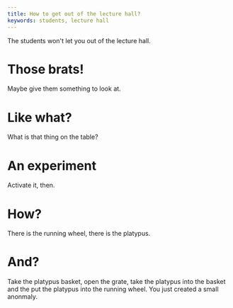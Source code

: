 ```yaml
---
title: How to get out of the lecture hall?
keywords: students, lecture hall
---
```


The students won't let you out of the lecture hall.

# Those brats!
Maybe give them something to look at.

# Like what?
What is that thing on the table?

# An experiment
Activate it, then.

# How?
There is the running wheel, there is the platypus.

# And?
Take the platypus basket, open the grate, take the platypus into the basket and the put the platypus into the running wheel. You just created a small anonmaly.
